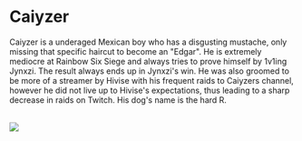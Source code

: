 <h1>Caiyzer</h1>
<p>Caiyzer is a underaged Mexican boy who has a disgusting mustache, only missing that specific haircut to become an "Edgar". He is extremely mediocre at Rainbow Six Siege and always tries to prove himself by 1v1ing Jynxzi. The result always ends up in Jynxzi's win. He was also groomed to be more of a streamer by Hivise with his frequent raids to Caiyzers channel, however he did not live up to Hivise's expectations, thus leading to a sharp decrease in raids on Twitch. His dog's name is the hard R.</p>
<br>
<img src="https://cdn.discordapp.com/attachments/1330169145203097713/1338080787727122462/image.png?ex=67d4a118&is=67d34f98&hm=3a62831e2766a98afe1918ab1dae3c57ac698c7e5db9422031769a8ba8b891fe&">
